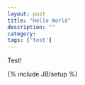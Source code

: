 ```yaml
---
layout: post
title: "Hello World"
description: ""
category:
tags: ['test']
---
```


Test!

{% include JB/setup %}
